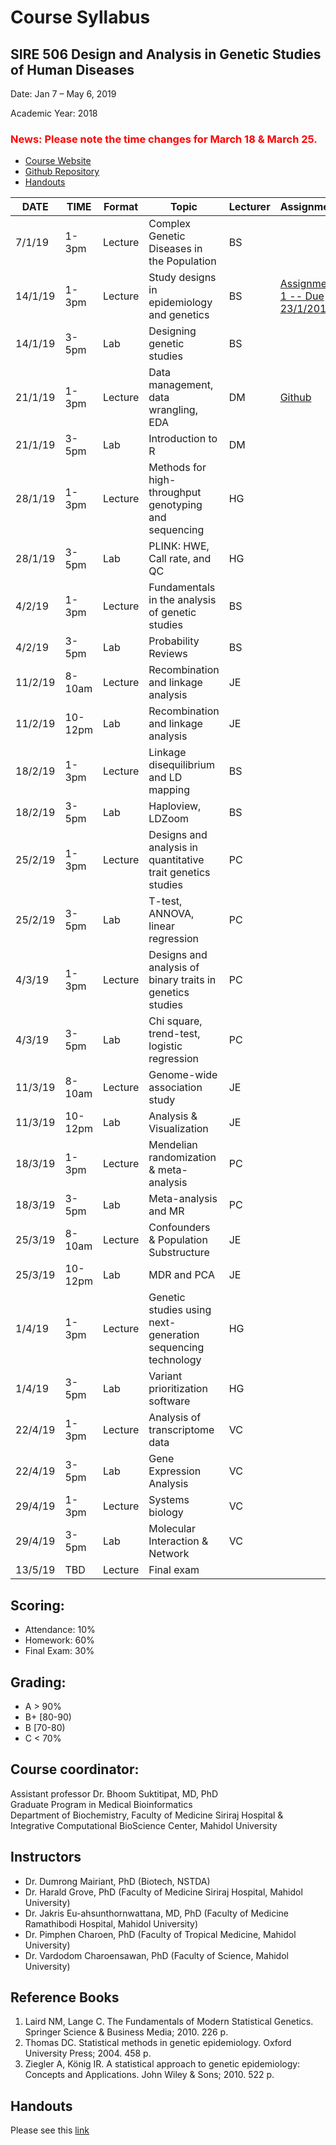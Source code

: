 Course Syllabus
===============

SIRE 506 Design and Analysis in Genetic Studies of Human Diseases
-----------------------------------------------------------------

Date:  Jan 7 – May 6, 2019

Academic Year: 2018

### <span style="color:red">News: Please note the time changes for March 18 & March 25.</span>

-   [Course Website](https://si-medbif.github.io/SIRE506/)
-   [Github Repository](https://github.com/si-medbif/SIRE506)
-   [Handouts](https://www.dropbox.com/sh/2uihuw7taej6lwb/AABqngbn71SeymYEgyyD9c4aa?dl=0)

DATE      | TIME    | Format    | Topic     | Lecturer | Assignment |
----------|---------|-----------|-----------|----------|------------|
7/1/19 | 1-3pm | Lecture | Complex Genetic Diseases in the Population | BS ||
14/1/19 | 1-3pm | Lecture | Study designs in epidemiology and genetics | BS | [Assignment 1 -- Due 23/1/2019](assignment/assignment01.md) |
14/1/19 | 3-5pm | Lab | Designing genetic studies | BS ||
21/1/19 | 1-3pm | Lecture | Data management, data wrangling, EDA | DM |[Github](https://github.com/si-medbif/SIRE506-R-Intro)|
21/1/19 | 3-5pm | Lab | Introduction to R | DM||
28/1/19| 1-3pm | Lecture | Methods for high-throughput genotyping and sequencing | HG||
28/1/19| 3-5pm | Lab | PLINK: HWE, Call rate, and QC | HG||
4/2/19| 1-3pm | Lecture | Fundamentals in the analysis of genetic studies | BS||
4/2/19 | 3-5pm | Lab | Probability Reviews | BS||
11/2/19  | 8-10am | Lecture | Recombination and linkage analysis | JE||
11/2/19 | 10-12pm | Lab | Recombination and linkage analysis | JE||
18/2/19 | 1-3pm | Lecture | Linkage disequilibrium and LD mapping | BS||
18/2/19 | 3-5pm | Lab | Haploview, LDZoom | BS||
25/2/19 | 1-3pm | Lecture | Designs and analysis in quantitative trait genetics studies | PC||
25/2/19 | 3-5pm | Lab | T-test, ANNOVA, linear regression | PC||
4/3/19 | 1-3pm | Lecture | Designs and analysis of binary traits in genetics studies | PC||
4/3/19 | 3-5pm | Lab | Chi square, trend-test, logistic regression | PC||
11/3/19 | 8-10am | Lecture | Genome-wide association study | JE||
11/3/19 | 10-12pm | Lab | Analysis & Visualization | JE||
18/3/19 | 1-3pm | Lecture |Mendelian randomization & meta-analysis | PC||
18/3/19 | 3-5pm | Lab |Meta-analysis and MR | PC||
25/3/19 | 8-10am | Lecture | Confounders & Population Substructure | JE||
25/3/19 | 10-12pm | Lab | MDR and PCA | JE |
1/4/19 | 1-3pm | Lecture | Genetic studies using next-generation sequencing technology | HG||
1/4/19 | 3-5pm | Lab | Variant prioritization software | HG||
22/4/19 | 1-3pm | Lecture | Analysis of transcriptome data | VC||
22/4/19 | 3-5pm | Lab | Gene Expression Analysis | VC||
29/4/19 | 1-3pm | Lecture | Systems biology  | VC||
29/4/19 | 3-5pm | Lab | Molecular Interaction & Network | VC||
13/5/19 | TBD | Lecture | Final exam||

Scoring:
--------

* Attendance: 10%
* Homework: 60%
* Final Exam: 30%

Grading:
--------

* A > 90%
* B+ [80-90)
* B [70-80)
* C < 70%

Course coordinator:
-------------------

Assistant professor Dr. Bhoom Suktitipat, MD, PhD  
Graduate Program in Medical Bioinformatics  
Department of Biochemistry, Faculty of Medicine Siriraj Hospital &  
Integrative Computational BioScience Center, Mahidol University

Instructors
----------
* Dr. Dumrong Mairiant, PhD (Biotech, NSTDA)
* Dr. Harald Grove, PhD (Faculty of Medicine Siriraj Hospital, Mahidol University)
* Dr. Jakris Eu-ahsunthornwattana, MD, PhD (Faculty of Medicine Ramathibodi Hospital, Mahidol University)
* Dr. Pimphen Charoen, PhD (Faculty of Tropical Medicine, Mahidol University)
* Dr. Vardodom Charoensawan, PhD (Faculty of Science, Mahidol University)

Reference Books
------------------
1. Laird NM, Lange C. The Fundamentals of Modern Statistical Genetics. Springer Science & Business Media; 2010. 226 p.
2. Thomas DC. Statistical methods in genetic epidemiology. Oxford University Press; 2004. 458 p.
3. Ziegler A, König IR. A statistical approach to genetic epidemiology: Concepts and Applications. John Wiley & Sons; 2010. 522 p.

Handouts
-----------
Please see this [link](https://www.dropbox.com/sh/2uihuw7taej6lwb/AABqngbn71SeymYEgyyD9c4aa?dl=0)
